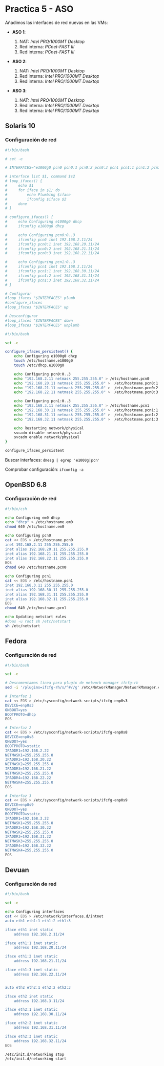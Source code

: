 # Practica 5 - ASO

Añadimos las interfaces de red nuevas en las VMs:
- **ASO 1**:
    1. NAT: *Intel PRO/1000MT Desktop*
    2. Red interna: *PCnet-FAST III*
    3. Red interna: *PCnet-FAST III*

- **ASO 2**:
    1. NAT: *Intel PRO/1000MT Desktop*
    2. Red interna: *Intel PRO/1000MT Desktop*
    3. Red interna: *Intel PRO/1000MT Desktop*

- **ASO 3**:
    1. NAT: *Intel PRO/1000MT Desktop*
    2. Red interna: *Intel PRO/1000MT Desktop*
    3. Red interna: *Intel PRO/1000MT Desktop*

## Solaris 10
### Configuración de red
```bash
#!/bin/bash

# set -e

# INTERFACES="e1000g0 pcn0 pcn0:1 pcn0:2 pcn0:3 pcn1 pcn1:1 pcn1:2 pcn1:3"

# interface list $1, command $s2
# loop_ifaces() {
#     echo $1
#     for iface in $1; do
#         echo Plumbing $iface
#         ifconfig $iface $2
#     done
# }

# configure_ifaces() {
#     echo Configuring e1000g0 dhcp
#     ifconfig e1000g0 dhcp

#     echo Configuring pcn0:0..3
#     ifconfig pcn0 inet 192.168.2.11/24
#     ifconfig pcn0:1 inet 192.168.20.11/24
#     ifconfig pcn0:2 inet 192.168.21.11/24
#     ifconfig pcn0:3 inet 192.168.22.11/24

#     echo Configuring pcn1:0..3
#     ifconfig pcn1 inet 192.168.3.11/24
#     ifconfig pcn1:1 inet 192.168.30.11/24
#     ifconfig pcn1:2 inet 192.168.31.11/24
#     ifconfig pcn1:3 inet 192.168.32.11/24
# }

# Configurar
#loop_ifaces "$INTERFACES" plumb
#configure_ifaces
#loop_ifaces "$INTERFACES" up

# Desconfigurar
#loop_ifaces "$INTERFACES" down
#loop_ifaces "$INTERFACES" unplumb

#!/bin/bash

set -e

configure_ifaces_persistent() {
    echo Configuring e1000g0 dhcp
    touch /etc/hostname.e1000g0
    touch /etc/dhcp.e1000g0

    echo Configuring pcn0:0..3
    echo "192.168.2.11 netmask 255.255.255.0" > /etc/hostname.pcn0
    echo "192.168.20.11 netmask 255.255.255.0" >  /etc/hostname.pcn0:1
    echo "192.168.21.11 netmask 255.255.255.0" >  /etc/hostname.pcn0:2
    echo "192.168.22.11 netmask 255.255.255.0" >  /etc/hostname.pcn0:3

    echo Configuring pcn1:0..3
    echo "192.168.3.11 netmask 255.255.255.0" > /etc/hostname.pcn1
    echo "192.168.30.11 netmask 255.255.255.0" >  /etc/hostname.pcn1:1
    echo "192.168.31.11 netmask 255.255.255.0" >  /etc/hostname.pcn1:2
    echo "192.168.32.11 netmask 255.255.255.0" >  /etc/hostname.pcn1:3

    echo Restarting network/physical
    svcadm disable network/physical
    svcadm enable network/physical
}

configure_ifaces_persistent

```
Buscar interfaces: `dmesg | egrep 'e1000g|pcn'`

Comprobar configuración: `ifconfig -a`

## OpenBSD 6.8
### Configuración de red

```bash
#!/bin/csh

echo Configuring em0 dhcp
echo "dhcp" > /etc/hostname.em0
chmod 640 /etc/hostname.em0

echo Configuring pcn0
cat << EOS > /etc/hostname.pcn0
inet 192.168.2.11 255.255.255.0
inet alias 192.168.20.11 255.255.255.0
inet alias 192.168.21.11 255.255.255.0
inet alias 192.168.22.11 255.255.255.0
EOS
chmod 640 /etc/hostname.pcn0

echo Configuring pcn1
cat << EOS > /etc/hostname.pcn1
inet 192.168.3.11 255.255.255.0
inet alias 192.168.30.11 255.255.255.0
inet alias 192.168.31.11 255.255.255.0
inet alias 192.168.32.11 255.255.255.0
EOS
chmod 640 /etc/hostname.pcn1

echo Updating netstart rules
#doas -u root sh /etc/netstart
sh /etc/netstart
```

## Fedora
### Configuración de red
```bash
#!/bin/bash

set -e

# Descomentamos linea para plugin de network manager ifcfg-rh
sed -i '/plugins=ifcfg-rh/s/^#//g' /etc/NetworkManager/NetworkManager.conf

# Interfaz 1
cat << EOS > /etc/sysconfig/network-scripts/ifcfg-enp0s3
DEVICE=enp0s3
ONBOOT=yes
BOOTPROTO=dhcp
EOS

# Interfaz 2
cat << EOS > /etc/sysconfig/network-scripts/ifcfg-enp0s8
DEVICE=enp0s8
ONBOOT=yes
BOOTPROTO=static
IPADDR1=192.168.2.22
NETMASK1=255.255.255.0
IPADDR2=192.168.20.22
NETMASK2=255.255.255.0
IPADDR3=192.168.21.22
NETMASK3=255.255.255.0
IPADDR4=192.168.22.22
NETMASK4=255.255.255.0
EOS

# Interfaz 3
cat << EOS > /etc/sysconfig/network-scripts/ifcfg-enp0s9
DEVICE=enp0s9
ONBOOT=yes
BOOTPROTO=static
IPADDR1=192.168.3.22
NETMASK1=255.255.255.0
IPADDR2=192.168.30.22
NETMASK2=255.255.255.0
IPADDR3=192.168.31.22
NETMASK3=255.255.255.0
IPADDR4=192.168.32.22
NETMASK4=255.255.255.0
EOS

```

## Devuan
### Configuración de red

```bash
#!/bin/bash

set -e

echo Configuring interfaces
cat << EOS > /etc/network/interfaces.d/intnet
auto eth1 eth1:1 eth1:2 eth1:3

iface eth1 inet static
    address 192.168.2.11/24

iface eth1:1 inet static
    address 192.168.20.11/24

iface eth1:2 inet static
    address 192.168.21.11/24

iface eth1:3 inet static
    address 192.168.22.11/24


auto eth2 eth2:1 eth2:2 eth2:3

iface eth2 inet static
    address 192.168.3.11/24

iface eth2:1 inet static
    address 192.168.30.11/24

iface eth2:2 inet static
    address 192.168.31.11/24

iface eth2:3 inet static
    address 192.168.32.11/24
EOS

/etc/init.d/networking stop
/etc/init.d/networking start
